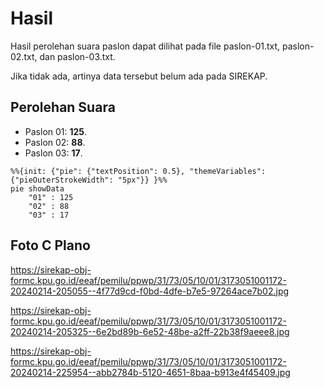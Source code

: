 # Hasil

Hasil perolehan suara paslon dapat dilihat pada file paslon-01.txt, paslon-02.txt, dan paslon-03.txt.

Jika tidak ada, artinya data tersebut belum ada pada SIREKAP.

## Perolehan Suara

 * Paslon 01: **125**.
 * Paslon 02: **88**.
 * Paslon 03: **17**.

```mermaid
%%{init: {"pie": {"textPosition": 0.5}, "themeVariables": {"pieOuterStrokeWidth": "5px"}} }%%
pie showData
    "01" : 125
    "02" : 88
    "03" : 17
```
## Foto C Plano

https://sirekap-obj-formc.kpu.go.id/eeaf/pemilu/ppwp/31/73/05/10/01/3173051001172-20240214-205055--4f77d9cd-f0bd-4dfe-b7e5-97264ace7b02.jpg

https://sirekap-obj-formc.kpu.go.id/eeaf/pemilu/ppwp/31/73/05/10/01/3173051001172-20240214-205325--6e2bd89b-6e52-48be-a2ff-22b38f9aeee8.jpg

https://sirekap-obj-formc.kpu.go.id/eeaf/pemilu/ppwp/31/73/05/10/01/3173051001172-20240214-225954--abb2784b-5120-4651-8baa-b913e4f45409.jpg
